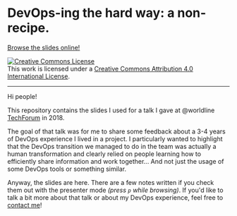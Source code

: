 # DevOps-ing the hard way: a non-recipe.

[Browse the slides online!](https://aneveux.github.io/talk-devops)

<a rel="license" href="http://creativecommons.org/licenses/by/4.0/"><img alt="Creative Commons License" style="border-width:0" src="https://i.creativecommons.org/l/by/4.0/88x31.png" /></a><br />This work is licensed under a <a rel="license" href="http://creativecommons.org/licenses/by/4.0/">Creative Commons Attribution 4.0 International License</a>.

---

Hi people!

This repository contains the slides I used for a talk I gave at @worldline [TechForum](https://twitter.com/texwl) in 2018.

The goal of that talk was for me to share some feedback about a 3-4 years of DevOps experience I lived in a project. I particularly wanted to highlight that the DevOps transition we managed to do in the team was actually a human transformation and clearly relied on people learning how to efficiently share information and work together... And not just the usage of some DevOps tools or something similar.

Anyway, the slides are here. There are a few notes written if you check them out with the presenter mode *(press `p` while browsing)*. If you'd like to talk a bit more about that talk or about my DevOps experience, feel free to [contact me](https://twitter.com/antoineneveux)!

